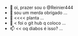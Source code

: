 - 👋 oi, prazer sou o @Reinier444
- 👀 sou um merda obrigado ...
- 🌱 <<<< planta ...
- 💞️ < foi o git hub q coloco ...
- 📫 << oq diabos é isso? ...

<!---
Reinier444/Reinier444 is a ✨ special ✨ repository because its `README.md` (this file) appears on your GitHub profile.
You can click the Preview link to take a look at your changes.
--->

